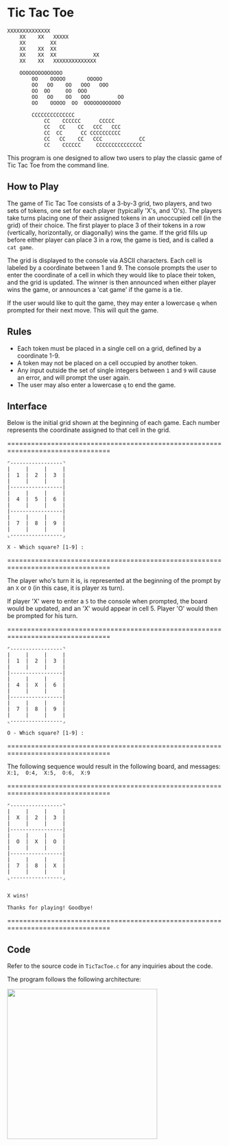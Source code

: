 # Tic Tac Toe
```
XXXXXXXXXXXXXX                      
    XX    XX   XXXXX                
    XX        XX                    
    XX    XX  XX                    
    XX    XX  XX            XX        
    XX    XX   XXXXXXXXXXXXXX 

    OOOOOOOOOOOOOO                      
        OO    OOOOO       OOOOO          
        OO   OO    OO   OOO   OOO        
        OO  OO     OO  OOO               
        OO   OO    OO   OOO         OO   
        OO    OOOOO  OO  OOOOOOOOOOOO    

        CCCCCCCCCCCCCC                      
            CC    CCCCCC      CCCCC           
            CC   CC    CC   CCC   CCC         
            CC  CC      CC CCCCCCCCCC         
            CC   CC    CC   CCC            CC 
            CC    CCCCCC     CCCCCCCCCCCCCCC  
```
This program is one designed to allow two users to play the classic game of 
Tic Tac Toe from the command line. 

## How to Play

The game of Tic Tac Toe consists of a 3-by-3 grid, two players, and two sets
of tokens, one set for each player (typically 'X's, and 'O's). The players take
turns placing one of their assigned tokens in an unoccupied cell (in the grid)
of their choice. The first player to place 3 of their tokens in a row 
(vertically, horizontally, or diagonally) wins the game. If the grid fills up 
before either player can place 3 in a row, the game is tied, and is called a 
```cat game```.

The grid is displayed to the console via ASCII characters. Each cell is labeled
by a coordinate between 1 and 9. The console prompts the user to enter the 
coordinate of a cell in which they would like to place their token, and the
grid is updated. The winner is then announced when either player wins the game,
or announces a 'cat game' if the game is a tie.

If the user would like to quit the game, they may enter a lowercase `q` when 
prompted for their next move. This will quit the game.

## Rules

- Each token must be placed in a single cell on a grid, defined by a coordinate
  1-9.
- A token may not be placed on a cell occupied by another token.
- Any input outside the set of single integers between `1` and `9` will cause an
error, and will prompt the user again.
- The user may also enter a lowercase `q` to end the game.

## Interface

Below is the initial grid shown at the beginning of each game. Each number
represents the coordinate assigned to that cell in the grid.

================================================================================
```
⌜-----------------⌝
|     |     |     |
|  1  |  2  |  3  |
|     |     |     |
|-----------------|
|     |     |     |
|  4  |  5  |  6  |
|     |     |     |
|-----------------|
|     |     |     |
|  7  |  8  |  9  |
|     |     |     |
⌞-----------------⌟

X - Which square? [1-9] : 
```
================================================================================

The player who's turn it is, is represented at the beginning of the prompt by
an `X` or `O` (in this case, it is player `X`s turn).

If player 'X' were to enter a `5` to the console when prompted, the board would
be updated, and an 'X' would appear in cell 5. Player 'O' would then be prompted
for his turn.

================================================================================
```
⌜-----------------⌝
|     |     |     |
|  1  |  2  |  3  |
|     |     |     |
|-----------------|
|     |     |     |
|  4  |  X  |  6  |
|     |     |     |
|-----------------|
|     |     |     |
|  7  |  8  |  9  |
|     |     |     |
⌞-----------------⌟

O - Which square? [1-9] : 
```
================================================================================

The following sequence would result in the following board, and messages:
`X:1, 
O:4, 
X:5, 
O:6, 
X:9 `

================================================================================
```
⌜-----------------⌝
|     |     |     |
|  X  |  2  |  3  |
|     |     |     |
|-----------------|
|     |     |     |
|  O  |  X  |  O  |
|     |     |     |
|-----------------|
|     |     |     |
|  7  |  8  |  X  |
|     |     |     |
⌞-----------------⌟


X wins!

Thanks for playing! Goodbye!
```
================================================================================

## Code 

Refer to the source code in `TicTacToe.c` for any inquiries about the code. 

The program follows the following architecture:

<img src="flow-chart.png" width="350"/>
